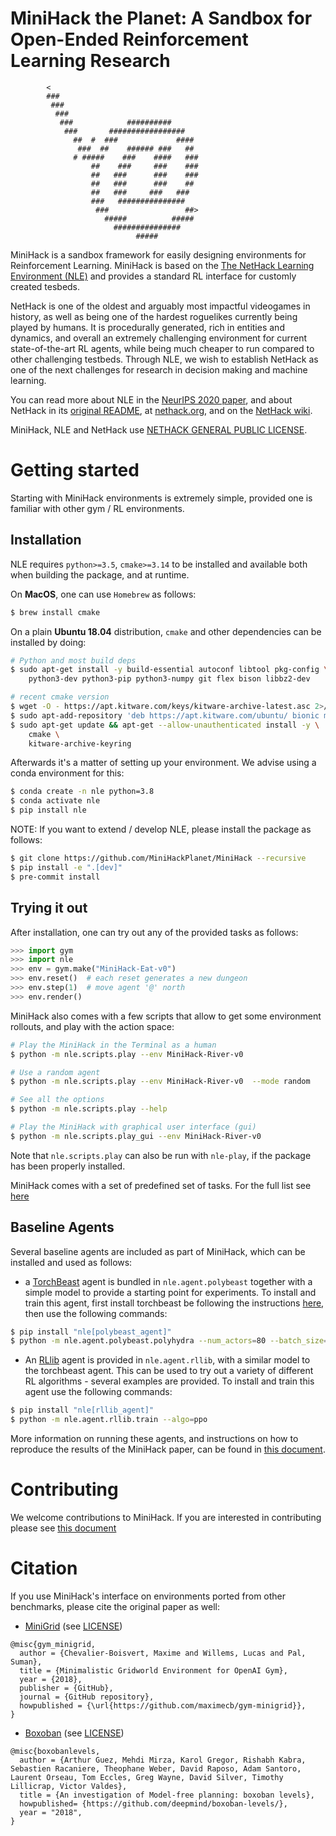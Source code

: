 # MiniHack the Planet: A Sandbox for Open-Ended Reinforcement Learning Research

```
        <                                                
        ###                                              
         ###                                             
          ###                                            
           ###            ##########                     
            ###       #################                  
              ##  #  ###             ####                
               ###  ##    ###### ###   ##                
              # #####    ###    ####   ###               
                  ##    ###     ###    ###               
                  ##   ###      ###    ###               
                  ##   ###      ###    ##                
                  ##   ###     ###   ###                 
                  ###   ###############                  
                   ###                 ##>               
                     #####          #####                
                       ###############                   
                            ##### 
```

MiniHack is a sandbox framework for easily designing environments for
Reinforcement Learning. MiniHack is based on the [The NetHack Learning
Environment (NLE)](https://github.com/facebookresearch/nle) and provides a
standard RL interface for customly created tesbeds.

NetHack is one of the oldest and arguably most impactful videogames in history,
as well as being one of the hardest roguelikes currently being played by humans.
It is procedurally generated, rich in entities and dynamics, and overall an
extremely challenging environment for current state-of-the-art RL agents, while
being much cheaper to run compared to other challenging testbeds. Through NLE,
we wish to establish NetHack as one of the next challenges for research in
decision making and machine learning.

You can read more about NLE in the [NeurIPS 2020
paper](https://arxiv.org/abs/2006.13760), and about NetHack in its [original
README](./README.nh), at [nethack.org](https://nethack.org/), and on the
[NetHack wiki](https://nethackwiki.com).

MiniHack, NLE and NetHack use [NETHACK GENERAL PUBLIC LICENSE](https://github.com/facebookresearch/nle/blob/master/LICENSE).

<!-- # Papers using the MiniHack The Planet
- Samvelyan et al. [MiniHack The Planet](https://arxiv.org/abs/20XX.YYYY) (FAIR, UCL, Oxford)

Open a [pull request](https://github.com/facebookresearch/nle/edit/master/README.md) to add papers -->

# Getting started

Starting with MiniHack environments is extremely simple, provided one is familiar
with other gym / RL environments.

## Installation

NLE requires `python>=3.5`, `cmake>=3.14` to be installed and available both when building the
package, and at runtime.

On **MacOS**, one can use `Homebrew` as follows:

``` bash
$ brew install cmake
```

On a plain **Ubuntu 18.04** distribution, `cmake` and other dependencies
can be installed by doing:

```bash
# Python and most build deps
$ sudo apt-get install -y build-essential autoconf libtool pkg-config \
    python3-dev python3-pip python3-numpy git flex bison libbz2-dev

# recent cmake version
$ wget -O - https://apt.kitware.com/keys/kitware-archive-latest.asc 2>/dev/null | sudo apt-key add -
$ sudo apt-add-repository 'deb https://apt.kitware.com/ubuntu/ bionic main'
$ sudo apt-get update && apt-get --allow-unauthenticated install -y \
    cmake \
    kitware-archive-keyring
```

Afterwards it's a matter of setting up your environment. We advise using a conda
environment for this:

```bash
$ conda create -n nle python=3.8
$ conda activate nle
$ pip install nle
```


NOTE: If you want to extend / develop NLE, please install the package as follows:

``` bash
$ git clone https://github.com/MiniHackPlanet/MiniHack --recursive
$ pip install -e ".[dev]"
$ pre-commit install
```


## Trying it out

After installation, one can try out any of the provided tasks as follows:

```python
>>> import gym
>>> import nle
>>> env = gym.make("MiniHack-Eat-v0")
>>> env.reset()  # each reset generates a new dungeon
>>> env.step(1)  # move agent '@' north
>>> env.render()
```

MiniHack also comes with a few scripts that allow to get some environment rollouts,
and play with the action space:

```bash
# Play the MiniHack in the Terminal as a human
$ python -m nle.scripts.play --env MiniHack-River-v0

# Use a random agent
$ python -m nle.scripts.play --env MiniHack-River-v0  --mode random

# See all the options
$ python -m nle.scripts.play --help

# Play the MiniHack with graphical user interface (gui)
$ python -m nle.scripts.play_gui --env MiniHack-River-v0
```

Note that `nle.scripts.play` can also be run with `nle-play`, if the package
has been properly installed.

MiniHack comes with a set of predefined set of tasks. For the full list see [here](./TASKS.md)

## Baseline Agents

Several baseline agents are included as part of MiniHack, which can be
installed and used as follows:

* a [TorchBeast](https://github.com/facebookresearch/torchbeast) agent is
  bundled in `nle.agent.polybeast` together with a simple model to provide
  a starting point for experiments. To install and train this agent, first
  install torchbeast be following the instructions
  [here](https://github.com/facebookresearch/torchbeast#installing-polybeast),
  then use the following commands:
``` bash
$ pip install "nle[polybeast_agent]"
$ python -m nle.agent.polybeast.polyhydra --num_actors=80 --batch_size=32 --unroll_length=80 --learning_rate=0.0001 --entropy_cost=0.0001 --use_lstm=true --total_steps=1000000000
```

* An [RLlib](https://github.com/ray-project/ray#rllib-quick-start) agent is
  provided in `nle.agent.rllib`, with a similar model to the torchbeast agent.
  This can be used to try out a variety of different RL algorithms - several
  examples are provided. To install and train this agent use the following
  commands:
```bash
$ pip install "nle[rllib_agent]"
$ python -m nle.agent.rllib.train --algo=ppo
```

More information on running these agents, and instructions on how to reproduce
the results of the MiniHack paper, can be found in [this
document](./nle/agent/README.md).

# Contributing

We welcome contributions to MiniHack. If you are interested in contributing please 
see [this document](./CONTRIBUTING.md) 

# Citation
<!-- 
If you use MiniHack in any of your work, please cite:

```
@inproceedings{kuettler2020nethack,
  author    = {Heinrich K{\"{u}}ttler and
               Nantas Nardelli and
               Alexander H. Miller and
               Roberta Raileanu and
               Marco Selvatici and
               Edward Grefenstette and
               Tim Rockt{\"{a}}schel},
  title     = {{The NetHack Learning Environment}},
  booktitle = {Proceedings of the Conference on Neural Information Processing Systems (NeurIPS)},
  year      = {2020},
}
```
 -->
If you use MiniHack's interface on environments ported from other benchmarks, please cite the original paper as well:

- [MiniGrid](https://github.com/maximecb/gym-minigrid/) (see [LICENSE](https://github.com/maximecb/gym-minigrid/blob/master/LICENSE))

```
@misc{gym_minigrid,
  author = {Chevalier-Boisvert, Maxime and Willems, Lucas and Pal, Suman},
  title = {Minimalistic Gridworld Environment for OpenAI Gym},
  year = {2018},
  publisher = {GitHub},
  journal = {GitHub repository},
  howpublished = {\url{https://github.com/maximecb/gym-minigrid}},
}
```

- [Boxoban](https://github.com/deepmind/boxoban-levels/) (see [LICENSE](https://github.com/deepmind/boxoban-levels/blob/master/LICENSE))

```
@misc{boxobanlevels,
  author = {Arthur Guez, Mehdi Mirza, Karol Gregor, Rishabh Kabra, Sebastien Racaniere, Theophane Weber, David Raposo, Adam Santoro, Laurent Orseau, Tom Eccles, Greg Wayne, David Silver, Timothy Lillicrap, Victor Valdes},
  title = {An investigation of Model-free planning: boxoban levels},
  howpublished= {https://github.com/deepmind/boxoban-levels/},
  year = "2018",
}
```
